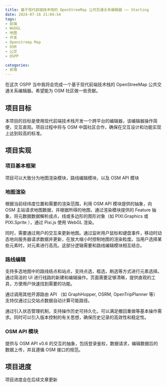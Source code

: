 ```yaml
---
title: 基于现代前端技术栈的 OpenStreeMap 公共交通关系编辑器 —— Starting
date: 2024-07-16 21:04:54
tags:
- 前端
- WebGL
- 地图
- 开发
- Openstreep Map
- OSM
- 公交
- OSPP

categories:
- 前端
---
```


在这次 OSPP 当中我将会完成一个基于现代前端技术栈的 OpenStreeMap 公共交通关系编辑器。希望能为 OSM 社区做一些贡献。

## 项目目标

本项目的目标是使用现代前端技术栈开发一个跨平台的编辑器，该编辑器操作简便，交互直观。项目过程中将与 OSM 中国社区合作，确保在交互设计和功能实现上达到较高的标准。

## 项目实现 

### 项目基本框架

项目可以大致分为地图渲染模块，路线编辑模块，以及 OSM API 模块

### 地图渲染

根据当前经纬度位置和需要的渲染范围，利用 OSM API 模块提供的抽象，向 OSM 主站请求地图数据，并根据所得的地图，通过渲染模块提供的 Feature 抽象，将元数据数据解析成点，线或多边形的图形对象（如 PIXI.Graphics 或 PIXI.Sprite ），通过 Pixi.js 使用 WebGL 渲染。

同时，需要通过用户的交互来更新地图。通过监听用户鼠标和键盘事件，移动时动态地向服务器请求数据并更新，在放大缩小时控制地图的渲染粒度。当用户选择某些元素时，对元素进行高亮。这部分逻辑需要和路线编辑模块相互结合。

### 路线编辑

支持多选地图中的路线结点和站点，支持点选，框选，刷选等方式进行元素选择。通过简洁的 UI 进行线路的新建和编辑操作。页面需要足够清晰，提供直观的工具，方便用户快速找到需要的功能。

通过调用其他开源路由 API （如 GraphHopper, OSRM, OpenTripPlanner 等）支持仅通过公交站点数据自动计算可能路径。

通过引入状态管理机制，支持操作历史可持久化，可以满足撤回重做等基本操作需求。同时可以引入版本控制的有关思想，确保历史记录的高效性和稳定性。

### OSM API 模块

提供与 OSM API v0.6 的交互的抽象，包括登录鉴权，数据请求，编辑数据后的数据上传，并且遵循 OSM 接口的规范。

## 项目进度

项目进度会在后续文章更新